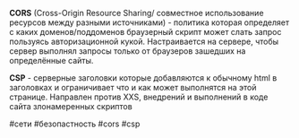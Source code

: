 **CORS** (Cross-Origin Resource Sharing/ совместное использование ресурсов между разными источниками) - политика которая определяет с каких доменов/поддоменов браузерный скрипт может слать запрос пользуясь авторизационной кукой.  Настраивается на сервере, чтобы сервер выполнял запросы только от браузеров зашедших на определённые сайты.

**CSP** - серверные заголовки которые добавляются к обычному html в заголовках и ограничивает что и как может выполнятся на этой странице. Направлен против XXS, внедрений и выполнений в коде сайта злонамеренных скриптов 

#сети #безопастность #cors #csp 